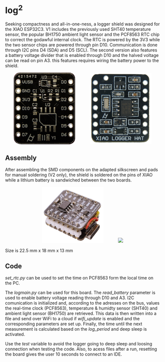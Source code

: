 # log<sup>2

Seeking compactness and all-in-one-ness, a logger shield was designed for the XIAO ESP32C3. V1 includes the previously used SHT40 temperature sensor, the popular BH1750 ambient light sensor and the PCF8563 RTC chip to correct the godawful internal clock. The RTC is powered by the 3V3 while the two sensor chips are powered through pin D10. Communication is done through I2C pins D4 (SDA) and D5 (SCL). The second version also features a battery voltage divider that is enabled through D10 and the halved voltage can be read on pin A3. this features requires wiring the battery power to the shield.

<p align="center">
  <img src="images/v1_front-nobg.png" width="200" />
  &nbsp;&nbsp;&nbsp;&nbsp;&nbsp;&nbsp;&nbsp;&nbsp;&nbsp;&nbsp;
  <img src="images/v2_assembled-nobg.png" width="200" />
</p>

## Assembly
After assembling the SMD components on the adapted silkscreen and pads for manual soldering (V2 only), the shield is soldered on the pins of XIAO while a lithium battery is sandwiched between the two boards.

<p align="center">
  <img src="images/v1_assembled.png" width="200" />
  &nbsp;&nbsp;&nbsp;&nbsp;&nbsp;&nbsp;&nbsp;&nbsp;&nbsp;&nbsp;
  <img src="images/v2_assembled.png" width="200" />
</p>

Size is 22.5 mm x 18 mm x 13 mm

## Code

*set_rtc.py* can be used to set the time on PCF8563 form the local time on the PC.

The *logmain.py* can be used for this board. The *read_battery* parameter is used to enable battery voltage reading through D10 and A3. I2C comunication is initialized and, according to the adresses on the bus, values the real-time clock (PCF8563), temperature & humidty sensor (SHT40) and ambient light sensor (BH1750) are retrieved. This data is then written into a file and send over WiFi to a cloud if *wifi_update* is enabled and the corresponding parameters are set up. Finally, the time until the next measurement is calculated based on the *log_period* and deep sleep is activated.

Use the *test* variable to avoid the logger going to deep sleep and loosing connection when testing the code. Also, to acess files after a run, resetting the board gives the user 10 seconds to connect to an IDE.





